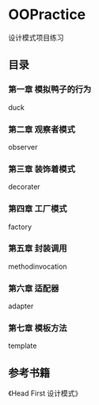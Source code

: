 # OOPractice

设计模式项目练习

## 目录

### 第一章 模拟鸭子的行为

duck

### 第二章 观察者模式

observer

### 第三章 装饰着模式

decorater

### 第四章 工厂模式

factory

### 第五章 封装调用

methodinvocation

### 第六章 适配器

adapter

### 第七章 模板方法

template

## 参考书籍

《Head First 设计模式》
